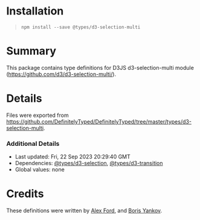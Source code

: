 # Installation
> `npm install --save @types/d3-selection-multi`

# Summary
This package contains type definitions for D3JS d3-selection-multi module (https://github.com/d3/d3-selection-multi/).

# Details
Files were exported from https://github.com/DefinitelyTyped/DefinitelyTyped/tree/master/types/d3-selection-multi.

### Additional Details
 * Last updated: Fri, 22 Sep 2023 20:29:40 GMT
 * Dependencies: [@types/d3-selection](https://npmjs.com/package/@types/d3-selection), [@types/d3-transition](https://npmjs.com/package/@types/d3-transition)
 * Global values: none

# Credits
These definitions were written by [Alex Ford](https://github.com/gustavderdrache), and [Boris Yankov](https://github.com/borisyankov).

